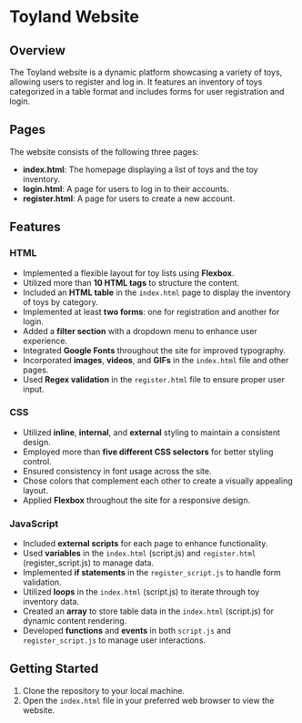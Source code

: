 # Toyland Website

## Overview

The Toyland website is a dynamic platform showcasing a variety of toys, allowing users to register and log in. It features an inventory of toys categorized in a table format and includes forms for user registration and login.

## Pages

The website consists of the following three pages:

- **index.html**: The homepage displaying a list of toys and the toy inventory.
- **login.html**: A page for users to log in to their accounts.
- **register.html**: A page for users to create a new account.

## Features

### HTML

- Implemented a flexible layout for toy lists using **Flexbox**.
- Utilized more than **10 HTML tags** to structure the content.
- Included an **HTML table** in the `index.html` page to display the inventory of toys by category.
- Implemented at least **two forms**: one for registration and another for login.
- Added a **filter section** with a dropdown menu to enhance user experience.
- Integrated **Google Fonts** throughout the site for improved typography.
- Incorporated **images**, **videos**, and **GIFs** in the `index.html` file and other pages.
- Used **Regex validation** in the `register.html` file to ensure proper user input.

### CSS

- Utilized **inline**, **internal**, and **external** styling to maintain a consistent design.
- Employed more than **five different CSS selectors** for better styling control.
- Ensured consistency in font usage across the site.
- Chose colors that complement each other to create a visually appealing layout.
- Applied **Flexbox** throughout the site for a responsive design.

### JavaScript

- Included **external scripts** for each page to enhance functionality.
- Used **variables** in the `index.html` (script.js) and `register.html` (register_script.js) to manage data.
- Implemented **if statements** in the `register_script.js` to handle form validation.
- Utilized **loops** in the `index.html` (script.js) to iterate through toy inventory data.
- Created an **array** to store table data in the `index.html` (script.js) for dynamic content rendering.
- Developed **functions** and **events** in both `script.js` and `register_script.js` to manage user interactions.

## Getting Started

1. Clone the repository to your local machine.
2. Open the `index.html` file in your preferred web browser to view the website.
